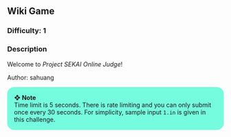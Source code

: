 ## Wiki Game

### Difficulty: 1

### Description

Welcome to *Project SEKAI Online Judge*!

Author: sahuang

<div style="background:#75fbde;border-radius:1rem;padding:1rem"><b>❖ Note</b><br>Time limit is 5 seconds. There is rate limiting and you can only submit once every 30 seconds. For simplicity, sample input <code>1.in</code> is given in this challenge.</div>